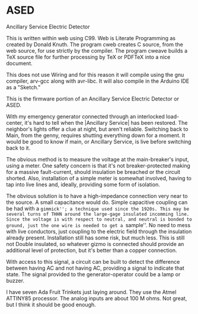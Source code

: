 ASED
=========
Ancillary Service Electric Detector

This is written within web using C99. Web is Literate Programming as
created by Donald Knuth. The program cweb creates C source, from the web
source, for use strictly by the compiler. The program cweave builds a TeX
source file for further processing by TeX or PDFTeX into a nice document.
  
This does not use Wiring and for this reason it will compile using the
gnu compiler, arv-gcc along with avr-libc.
It will also compile in the Arduino IDE as a "Sketch."

This is the firmware portion of an Ancillary Service Electric Detector or ASED.

With my emergency generator connected through an interlocked load-center,
it's hard to tell when the |Ancillary Service| has been restored.
The neighbor's lights offer a clue at night, but aren't reliable.
Switching back to Main, from the genny, requires shutting  everything down
for a moment. It would be good to know if main, or Ancillary Service, is live
before switching back to it.

The obvious method is to measure the voltage at the main-breaker's input, using
a meter. One safety concern is that it's not breaker-protected making for a
massive fault-current, should insulation be breached or the circuit shorted.
Also, installation of a simple meter is somewhat involved, having to tap into
live lines and, ideally, providing some form of isolation.

The obvious solution is to have a high-impedance connection very near to the
source. A small capacitance would do. Simple capacitive coupling can be had
with a ``gimmick''; a technique used since the 1920s. This may be several turns
of THHN around the large-gage insulated incomming line. Since the voltage is
with respect to neutral, and neutral is bonded to ground, just the one wire is
needed to get a ``sample''. No need to mess with live conductors, just coupling
to the electric field through the insulation already present. Installation
still has some risk, but much less. This is still not Double insulated, so
whatever gizmo is connected should provide an additional level of protection,
but it's better than a copper connection.

With access to this signal, a circuit can be built to detect the difference
between having AC and not having AC, providing a signal to indicate that state.
The signal provided to the generator-operator could be a lamp or buzzer.

I have seven Ada Fruit Trinkets just laying around. They use the Atmel 
ATTINY85 processor. The analog inputs are about 100 M ohms. Not great, but
I think it should be good enough. 
